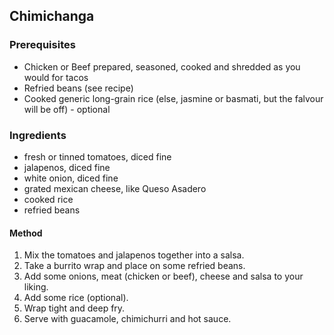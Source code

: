 ## Chimichanga

### Prerequisites

* Chicken or Beef prepared, seasoned, cooked and shredded as you would for tacos
* Refried beans (see recipe)
* Cooked generic long-grain rice (else, jasmine or basmati, but the falvour will be off) - optional

### Ingredients

* fresh or tinned tomatoes, diced fine
* jalapenos, diced fine
* white onion, diced fine
* grated mexican cheese, like Queso Asadero
* cooked rice
* refried beans

#### Method

1. Mix the tomatoes and jalapenos together into a salsa.
1. Take a burrito wrap and place on some refried beans.
1. Add some onions, meat (chicken or beef), cheese and salsa to your liking.
1. Add some rice (optional).
1. Wrap tight and deep fry.
1. Serve with guacamole, chimichurri and hot sauce.
